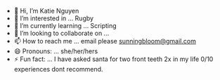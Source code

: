 - 👋 Hi, I’m Katie Nguyen
- 👀 I’m interested in ... Rugby 
- 🌱 I’m currently learning ... Scripting
- 💞️ I’m looking to collaborate on ...
- 📫 How to reach me ... email please sunningbloom@gmail.com
- 😄 Pronouns: ... she/her/hers
- ⚡ Fun fact: ... I have asked santa for two front teeth 2x in my life 0/10 experiences dont recommend.

<!---
sunningbloom/sunningbloom is a ✨ special ✨ repository because its `README.md` (this file) appears on your GitHub profile.
You can click the Preview link to take a look at your changes.
--->
